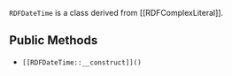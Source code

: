 `RDFDateTime` is a class derived from [[RDFComplexLiteral]].

## Public Methods

* `[[RDFDateTime::__construct]]()`


